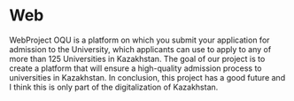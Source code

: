 # Web
WebProject 
OQU is a platform on which you submit your application for admission to the University, which applicants can use to apply to any of more than 125 Universities in Kazakhstan. The goal of our project is to create a platform that will ensure a high-quality admission process to universities in Kazakhstan. In conclusion, this project has a good future and I think this is only part of the digitalization of Kazakhstan.
